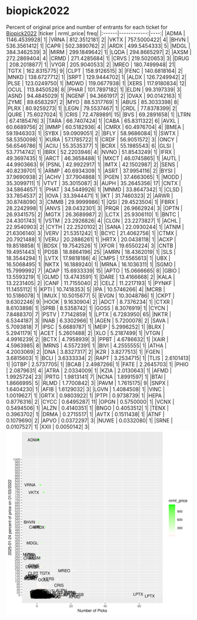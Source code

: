 # biopick2022
Percent of original price and number of entrants for each ticket for [Biopick2022](https://twitter.com/hashtag/Biopick2022)
|ticker |   nrml_price| freq|
|:------|------------:|----:|
|ADMA   | 1146.4539928|    1|
|VRNA   |  812.3512181|    2|
|VKTX   |  757.5000422|    4|
|BHVN   |  536.3561412|    1|
|CAPR   |  502.3890762|    2|
|ARDX   |  499.5454333|    5|
|MDGL   |  384.3462539|    3|
|MIRM   |  299.1849642|    1|
|LQDA   |  294.8665297|    2|
|AXSM   |  272.2869404|    4|
|CRMD   |  271.4285684|    1|
|CRVS   |  219.5020653|    3|
|DRUG   |  208.2018877|    1|
|VYGR   |  205.9040533|    2|
|MREO   |  180.7499948|   21|
|TGTX   |  162.8315775|    9|
|CLPT   |  158.9126515|    3|
|FENC   |  140.6818164|    2|
|MNKD   |  138.6727712|    1|
|SRPT   |  129.9444702|    1|
|ALDX   |  126.7249942|    2|
|PLSE   |  123.0249750|    1|
|MDWD   |  119.0677938|    1|
|XERS   |  117.9180834|   12|
|OCUL   |  113.8450528|    8|
|PHAR   |  101.7897182|    1|
|ELDN   |   99.3197339|    3|
|ASND   |   94.4845029|    1|
|NGENF  |   94.3661917|    2|
|DVAX   |   90.0142163|    1|
|ZYME   |   89.6583297|    2|
|MYO    |   88.5317769|    1|
|ABUS   |   85.3033398|    8|
|PLRX   |   80.9259273|    1|
|LEGN   |   79.5537467|    1|
|CRDL   |   77.8378399|    2|
|QURE   |   75.6027024|    1|
|CRIS   |   72.4789891|   15|
|BVS    |   69.2891658|    1|
|LTRN   |   67.4185476|    3|
|TARA   |   66.7407424|    1|
|CABA   |   65.8311322|    6|
|AVXL   |   60.6689756|    2|
|IMMP   |   60.5182936|    4|
|CMRX   |   60.4976704|    4|
|BMEA   |   59.1946303|    1|
|SYBX   |   59.0909051|    2|
|BFLY   |   58.9686084|    1|
|SWTX   |   58.5350098|    1|
|KURA   |   57.1785722|    1|
|CRDF   |   56.9051572|    3|
|ONCY   |   56.6546786|    1|
|ACIU   |   55.3535377|    1|
|BCRX   |   55.1985543|    6|
|GLSI   |   53.7714742|    1|
|IBRX   |   52.2203946|    4|
|NVNO   |   51.8543249|    1|
|IFRX   |   49.3697435|    1|
|ARCT   |   46.3658488|    1|
|MXCT   |   46.0745865|    1|
|AUTL   |   44.9903663|    9|
|PSNL   |   42.9922917|    1|
|IMTX   |   42.1502987|    2|
|SENS   |   40.8239701|    1|
|ARMP   |   40.6934309|    1|
|ASRT   |   37.9954116|    2|
|BYSI   |   37.9690938|    2|
|ACHV   |   37.7904868|    1|
|PGEN   |   37.4663065|    1|
|MODD   |   35.3099711|    1|
|VTVT   |   35.3015087|    3|
|AUPH   |   35.2645356|   17|
|CNTX   |   34.5864657|    1|
|PHAT   |   34.5449926|    1|
|MNMD   |   33.8647342|    1|
|CLSD   |   33.7854537|    2|
|IOVA   |   33.3944471|    1|
|IKT    |   31.7460323|    2|
|ARWR   |   30.8748090|    3|
|CMMB   |   29.9999986|    1|
|QSI    |   29.4523504|    1|
|FBRX   |   28.2242998|    1|
|ANVS   |   28.0432301|    3|
|PRQR   |   26.9662924|    3|
|OPTN   |   26.9341575|    2|
|MGTX   |   26.3689987|    2|
|LCTX   |   25.9306110|    1|
|BNTC   |   24.4301743|    1|
|VSTM   |   23.2926826|    4|
|CLGN   |   23.2273827|    1|
|ACHL   |   22.9540903|    2|
|CYTH   |   22.2520102|    2|
|SANA   |   22.0930244|    1|
|ATNM   |   21.6306140|    3|
|VERV   |   21.5351242|    1|
|BCYC   |   21.4062756|    1|
|CTMX   |   20.7921488|    1|
|VERU   |   20.2886261|    1|
|HRTX   |   20.0438118|    1|
|ACXP   |   19.8518858|    1|
|BDSX   |   19.7542526|    1|
|XFOR   |   19.6550224|    3|
|CNTB   |   19.4951443|    1|
|PDSB   |   18.8864196|   25|
|AMRN   |   18.4362019|    1|
|SLS    |   18.3544294|    1|
|LVTX   |   17.9818186|    4|
|CMPS   |   17.5565613|    1|
|UBX    |   16.5068495|    1|
|NKTX   |   16.1889240|    1|
|MRNA   |   16.1036311|    1|
|SGMO   |   15.7999992|    7|
|ADAP   |   15.6933339|   15|
|APTO   |   15.0666665|    8|
|GBIO   |   13.5593219|    1|
|GLMD   |   13.4743591|    1|
|DARE   |   13.4166668|    2|
|KALA   |   13.2231405|    2|
|CANF   |   11.7155040|    2|
|CELZ   |   11.2217193|    1|
|PYNKF  |   11.1455112|    1|
|KPTI   |   10.7418353|    5|
|IPA    |   10.5746266|    4|
|MCRB   |   10.5186078|    1|
|IMUX   |   10.5015677|    5|
|EVGN   |   10.3048786|    1|
|CKPT   |    9.6302246|    9|
|HOOK   |    9.1630904|    2|
|ADCT   |    8.7376234|    1|
|CTXR   |    8.6103898|    1|
|SPRB   |    8.5358742|    1|
|GOSS   |    8.3076919|    1|
|CYCN   |    7.8488370|    7|
|PSTV   |    7.7142859|    1|
|LPTX   |    6.7283950|   65|
|NKTR   |    6.5344187|    3|
|INAB   |    6.3302966|    1|
|AGEN   |    5.7200078|    2|
|SAVA   |    5.7093818|    7|
|IPSC   |    5.6689787|    1|
|MEIP   |    5.2996252|    1|
|BLRX   |    5.2941179|    1|
|ACET   |    5.2601488|    2|
|XLO    |    5.2187499|    1|
|VTGN   |    4.9916239|    2|
|BCTX   |    4.7958939|    3|
|PPBT   |    4.6786632|    1|
|XAIR   |    4.5963985|    8|
|MRNS   |    4.5572391|    1|
|BIVI   |    4.2555555|    1|
|ATHA   |    4.2003069|    2|
|DNA    |    3.8327317|    2|
|KZR    |    3.8277513|    1|
|FGEN   |    3.6815603|    1|
|BCLI   |    3.6333334|    2|
|RAPT   |    3.2534715|    1|
|TLIS   |    2.6101413|    1|
|GTBP   |    2.5737705|    1|
|BCAB   |    2.4987266|    1|
|FATE   |    2.2645703|    1|
|PHIO   |    2.0879631|    4|
|ATRA   |    2.0334009|    1|
|KZIA   |    2.0130643|    1|
|AFMD   |    1.9925724|   23|
|PRTG   |    1.9813141|    7|
|NCNA   |    1.8991597|    1|
|BTAI   |    1.8666995|    5|
|RLMD   |    1.7700842|    3|
|PAVM   |    1.7615175|    9|
|SNPX   |    1.6404230|    1|
|AFIB   |    1.6129032|    3|
|LGVN   |    1.4084508|    1|
|VINC   |    1.0019627|    1|
|GRTX   |    0.9803922|    1|
|PTPI   |    0.9738739|    1|
|HEPA   |    0.8776316|    2|
|CYCC   |    0.6495287|   11|
|OPGN   |    0.5750000|    1|
|VCNX   |    0.5494506|    1|
|ALZN   |    0.4140351|    1|
|BNGO   |    0.4053512|    1|
|TENX   |    0.3963702|    1|
|DRMA   |    0.2715517|    1|
|AVTX   |    0.1511438|    1|
|ATNF   |    0.1079690|    2|
|APVO   |    0.0372297|    3|
|NUWE   |    0.0332080|    1|
|SRNE   |    0.0107527|    1|
|XXII   |    0.0050142|    3|
![retvspicks](biopicks.png?raw=true)
